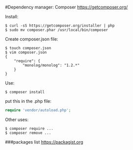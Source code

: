 #Dependency manager: Composer
https://getcomposer.org/

Install:
```
$ curl -sS https://getcomposer.org/installer | php
$ sudo mv composer.phar /usr/local/bin/composer
```
Create composer.json file:
```
$ touch composer.json
$ vim composer.json
{
    "require": {
        "monolog/monolog": "1.2.*"
    }
}
```
Use:
```
$ composer install
```
put this in the .php file:
```php
require 'vendor/autoload.php';
```
Other uses:
```
$ composer require ...
$ composer remove ...
```

###packages list
https://packagist.org
